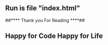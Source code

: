 ## Run is file "index.html"

<!-- Thank image from  "https://www.unsplash.com" -->

##**** Thank you For Reading ****##

## Happy for Code Happy for Life